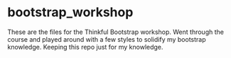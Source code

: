 # bootstrap_workshop
These are the files for the Thinkful Bootstrap workshop. Went through the course and played around with a few styles to solidify my bootstrap knowledge. Keeping this repo just for my knowledge. 
